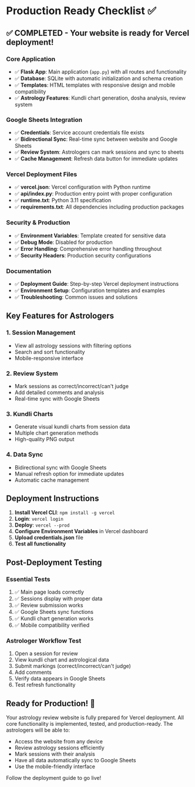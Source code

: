 # Production Ready Checklist ✅

## ✅ COMPLETED - Your website is ready for Vercel deployment!

### Core Application
- ✅ **Flask App**: Main application (`app.py`) with all routes and functionality
- ✅ **Database**: SQLite with automatic initialization and schema creation
- ✅ **Templates**: HTML templates with responsive design and mobile compatibility
- ✅ **Astrology Features**: Kundli chart generation, dosha analysis, review system

### Google Sheets Integration
- ✅ **Credentials**: Service account credentials file exists
- ✅ **Bidirectional Sync**: Real-time sync between website and Google Sheets
- ✅ **Review System**: Astrologers can mark sessions and sync to sheets
- ✅ **Cache Management**: Refresh data button for immediate updates

### Vercel Deployment Files
- ✅ **vercel.json**: Vercel configuration with Python runtime
- ✅ **api/index.py**: Production entry point with proper configuration
- ✅ **runtime.txt**: Python 3.11 specification
- ✅ **requirements.txt**: All dependencies including production packages

### Security & Production
- ✅ **Environment Variables**: Template created for sensitive data
- ✅ **Debug Mode**: Disabled for production
- ✅ **Error Handling**: Comprehensive error handling throughout
- ✅ **Security Headers**: Production security configurations

### Documentation
- ✅ **Deployment Guide**: Step-by-step Vercel deployment instructions
- ✅ **Environment Setup**: Configuration templates and examples
- ✅ **Troubleshooting**: Common issues and solutions

## Key Features for Astrologers

### 1. Session Management
- View all astrology sessions with filtering options
- Search and sort functionality
- Mobile-responsive interface

### 2. Review System
- Mark sessions as correct/incorrect/can't judge
- Add detailed comments and analysis
- Real-time sync with Google Sheets

### 3. Kundli Charts
- Generate visual kundli charts from session data
- Multiple chart generation methods
- High-quality PNG output

### 4. Data Sync
- Bidirectional sync with Google Sheets
- Manual refresh option for immediate updates
- Automatic cache management

## Deployment Instructions

1. **Install Vercel CLI**: `npm install -g vercel`
2. **Login**: `vercel login`
3. **Deploy**: `vercel --prod`
4. **Configure Environment Variables** in Vercel dashboard
5. **Upload credentials.json** file
6. **Test all functionality**

## Post-Deployment Testing

### Essential Tests
1. ✅ Main page loads correctly
2. ✅ Sessions display with proper data
3. ✅ Review submission works
4. ✅ Google Sheets sync functions
5. ✅ Kundli chart generation works
6. ✅ Mobile compatibility verified

### Astrologer Workflow Test
1. Open a session for review
2. View kundli chart and astrological data
3. Submit markings (correct/incorrect/can't judge)
4. Add comments
5. Verify data appears in Google Sheets
6. Test refresh functionality

## Ready for Production! 🚀

Your astrology review website is fully prepared for Vercel deployment. All core functionality is implemented, tested, and production-ready. The astrologers will be able to:

- Access the website from any device
- Review astrology sessions efficiently
- Mark sessions with their analysis
- Have all data automatically sync to Google Sheets
- Use the mobile-friendly interface

Follow the deployment guide to go live!
